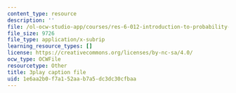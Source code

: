 ```yaml
---
content_type: resource
description: ''
file: /ol-ocw-studio-app/courses/res-6-012-introduction-to-probability-spring-2018/1e6aa2b0f7a152aab7a5dc3dc30cfbaa_Kj6iEzXsFkI.vtt
file_size: 9726
file_type: application/x-subrip
learning_resource_types: []
license: https://creativecommons.org/licenses/by-nc-sa/4.0/
ocw_type: OCWFile
resourcetype: Other
title: 3play caption file
uid: 1e6aa2b0-f7a1-52aa-b7a5-dc3dc30cfbaa
---
```

